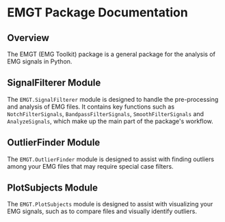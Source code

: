 # EMGT Package Documentation

## Overview

The EMGT (EMG Toolkit) package is a general package for the analysis of EMG signals in Python.

## SignalFilterer Module

The `EMGT.SignalFilterer` module is designed to handle the pre-processing and analysis of EMG files. It contains key functions such as `NotchFilterSignals`, `BandpassFilterSignals`, `SmoothFilterSignals` and `AnalyzeSignals`, which make up the main part of the package's workflow.

## OutlierFinder Module

The `EMGT.OutlierFinder` module is designed to assist with finding outliers among your EMG files that may require special case filters.

## PlotSubjects Module

The `EMGT.PlotSubjects` module is designed to assist with visualizing your EMG signals, such as to compare files and visually identify outliers.